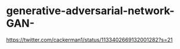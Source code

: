 # generative-adversarial-network-GAN-
https://twitter.com/cackerman1/status/1133402669132001282?s=21
